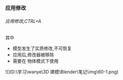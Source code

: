 ### 应用修改

###### 应用修改,CTRL+A

其中

- 模型发生了实质修改,不可恢复
- 应用后,修改器被移除
- 需要在 物体模式下使用

![](D:\学习\wanye\3D 建模\Blender\笔记\img\60-1.png)